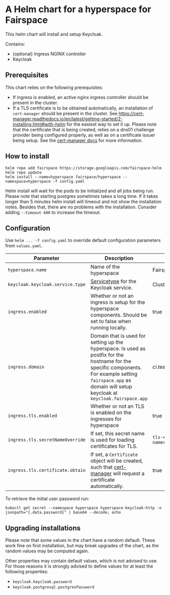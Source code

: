 # A Helm chart for a hyperspace for Fairspace

This helm chart will install and setup Keycloak. 

Contains:
- (optional) Ingress NGINX controller
- Keycloak

## Prerequisites

This chart relies on the following prerequisites:
- If ingress is enabled, an active nginx ingress controller should be present in the cluster. 
- If a TLS certificate is to be obtained automatically, an installation of `cert-manager` should be present in the cluster. See
  https://cert-manager.readthedocs.io/en/latest/getting-started/2-installing.html#with-helm for the easiest way to set it up. Please
  note that the certificate that is being created, relies on a dns01 challenge provider being configured properly, as well as on a 
  certificate issuer being setup. See the [cert-manager docs](https://cert-manager.readthedocs.io) for more information.

## How to install

```
helm repo add fairspace https://storage.googleapis.com/fairspace-helm
helm repo update
helm install --name=hyperspace fairspace/hyperspace --namespace=hyperspace -f config.yaml
```

Helm install will wait for the pods to be initialized and all jobs being run. Please
note that starting postgres sometimes takes a long time. If it takes longer than 5 minutes
helm install will timeout and not show the installation notes. Besides that, there are no 
problems with the installation. Consider adding `--timeout 600` to increase the timeout.

## Configuration

Use `helm ... -f config.yaml` to override default configuration parameters from `values.yaml`.

| Parameter  | Description  | Default |
|---|---|---|
| `hyperspace.name`  | Name of the hyperspace | Fairspace |
| `keycloak.keycloak.service.type`  | [Servicetype](https://kubernetes.io/docs/concepts/services-networking/service/#publishing-services-service-types) for the Keycloak service. |  ClusterIP |
| `ingress.enabled`  | Whether or not an ingress is setup for the hyperspace components. Should be set to false when running locally.  | true  |
| `ingress.domain`   | Domain that is used for setting up the hyperspace. Is used as postfix for the hostname for the specific components. For example setting `fairspace.app` as domain will setup keycloak at `keycloak.fairspace.app`  | ci.test.fairdev.app  |
| `ingress.tls.enabled`  | Whether or not an TLS is enabled on the ingresses for hyperspace  | true  |
| `ingress.tls.secretNameOverride`  | If set, this secret name is used for loading certificates for TLS. | `tls-<release name>` |
| `ingress.tls.certificate.obtain`  | If set, a `Certificate` object will be created, such that [cert-manager](https://cert-manager.readthedocs.io/en/latest/) will request a certificate automatically. | true |

To retrieve the initial user password run:

`kubectl get secret --namespace hyperspace hyperspace-keycloak-http -o jsonpath="{.data.password}" | base64 --decode; echo`

## Upgrading installations

Please note that some values in the chart have a random default. These work fine on first installation, but may break upgrades 
of the chart, as the random values may be computed again. 

Other properties may contain default values, which is not advised to use. For those reasons it is strongly advised to define values for at
least the following properties:

* `keycloak.keycloak.password`
* `keycloak.postgresql.postgresPassword`
